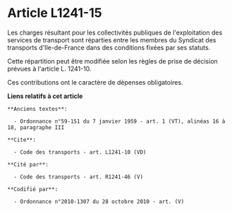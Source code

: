 # Article L1241-15

Les charges résultant pour les collectivités publiques de l'exploitation des services de transport sont réparties entre les
membres du Syndicat des transports d'Ile-de-France dans des conditions fixées par ses statuts. 

Cette répartition peut être modifiée selon les règles de prise de décision prévues à l'article L. 1241-10. 

Ces contributions ont le caractère de dépenses obligatoires.

**Liens relatifs à cet article**

	**Anciens textes**:

	  - Ordonnance n°59-151 du 7 janvier 1959 - art. 1 (VT), alinéas 16 à 18, paragraphe III

	**Cite**:

	  - Code des transports - art. L1241-10 (VD)

	**Cité par**:

	  - Code des transports - art. R1241-46 (V)

	**Codifié par**:

	  - Ordonnance n°2010-1307 du 28 octobre 2010 - art. (V)
